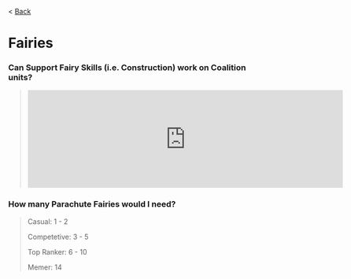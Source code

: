< [Back](/GFL/mainpage)

# Fairies

### Can Support Fairy Skills (i.e. Construction) work on Coalition units?

> <iframe id="reddit-embed" src="https://www.redditmedia.com/r/girlsfrontline/comments/q1rscp/weekly_commanders_lounge_october_05_2021/hg4vntx/?depth=1&amp;showmore=false&amp;embed=true&amp;showmedia=false&amp;theme=dark" sandbox="allow-scripts allow-same-origin allow-popups" style="border: none;" height="199" width="640" scrolling="no"></iframe>

### How many Parachute Fairies would I need?

> Casual: 1 - 2
>
> Competetive: 3 - 5
>
> Top Ranker: 6 - 10
>
> Memer: 14